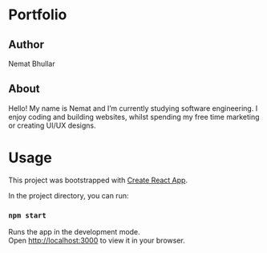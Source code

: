 # Portfolio

## Author
Nemat Bhullar

## About 
Hello! My name is Nemat and I’m currently studying software engineering. I enjoy coding and building websites, whilst spending my free time marketing or creating UI/UX designs.

# Usage
This project was bootstrapped with [Create React App](https://github.com/facebook/create-react-app).

In the project directory, you can run:

### `npm start`

Runs the app in the development mode.\
Open [http://localhost:3000](http://localhost:3000) to view it in your browser.